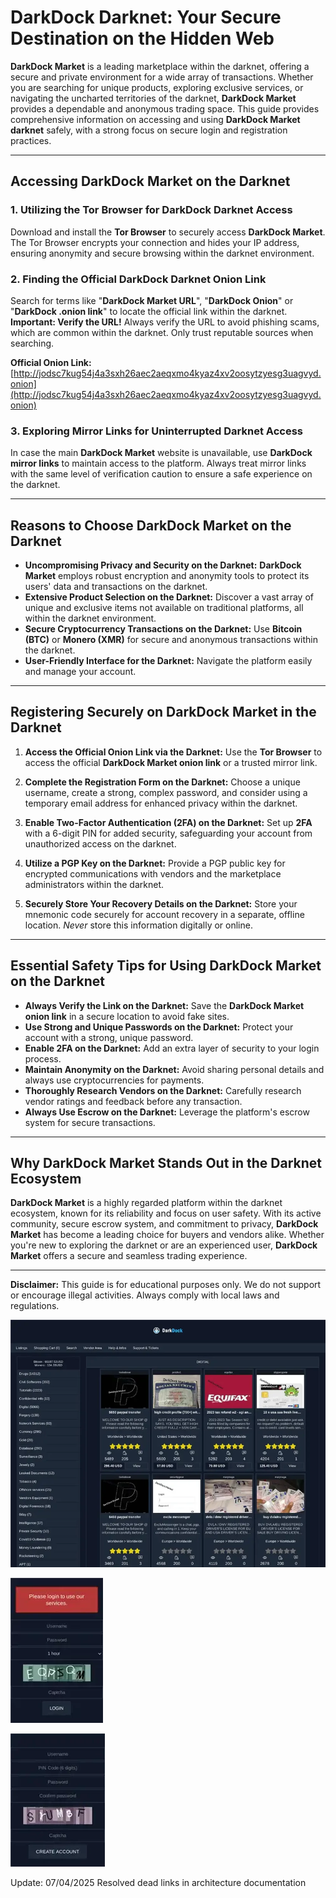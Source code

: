 # DarkDock Darknet: Your Secure Destination on the Hidden Web

**DarkDock Market** is a leading marketplace within the darknet, offering a secure and private environment for a wide array of transactions. Whether you are searching for unique products, exploring exclusive services, or navigating the uncharted territories of the darknet, **DarkDock Market** provides a dependable and anonymous trading space. This guide provides comprehensive information on accessing and using **DarkDock Market darknet** safely, with a strong focus on secure login and registration practices.

---

## Accessing DarkDock Market on the Darknet

### 1. **Utilizing the Tor Browser for DarkDock Darknet Access**
Download and install the **Tor Browser** to securely access **DarkDock Market**. The Tor Browser encrypts your connection and hides your IP address, ensuring anonymity and secure browsing within the darknet environment.

### 2. **Finding the Official DarkDock Darknet Onion Link**
Search for terms like "**DarkDock Market URL**", "**DarkDock Onion**" or "**DarkDock .onion link**" to locate the official link within the darknet.
**Important: Verify the URL!** Always verify the URL to avoid phishing scams, which are common within the darknet. Only trust reputable sources when searching.

**Official Onion Link:** [http://jodsc7kug54j4a3sxh26aec2aeqxmo4kyaz4xv2oosytzyesg3uagvyd.onion](http://jodsc7kug54j4a3sxh26aec2aeqxmo4kyaz4xv2oosytzyesg3uagvyd.onion) 

### 3. **Exploring Mirror Links for Uninterrupted Darknet Access**
In case the main **DarkDock Market** website is unavailable, use **DarkDock mirror links** to maintain access to the platform. Always treat mirror links with the same level of verification caution to ensure a safe experience on the darknet.

---

## Reasons to Choose DarkDock Market on the Darknet

- **Uncompromising Privacy and Security on the Darknet:** **DarkDock Market** employs robust encryption and anonymity tools to protect its users' data and transactions on the darknet.
- **Extensive Product Selection on the Darknet:** Discover a vast array of unique and exclusive items not available on traditional platforms, all within the darknet environment.
- **Secure Cryptocurrency Transactions on the Darknet:** Use **Bitcoin (BTC)** or **Monero (XMR)** for secure and anonymous transactions within the darknet.
- **User-Friendly Interface for the Darknet:** Navigate the platform easily and manage your account.

---

## Registering Securely on DarkDock Market in the Darknet

1.  **Access the Official Onion Link via the Darknet:**
Use the **Tor Browser** to access the official **DarkDock Market onion link** or a trusted mirror link.

2.  **Complete the Registration Form on the Darknet:**
Choose a unique username, create a strong, complex password, and consider using a temporary email address for enhanced privacy within the darknet.

3.  **Enable Two-Factor Authentication (2FA) on the Darknet:**
Set up **2FA** with a 6-digit PIN for added security, safeguarding your account from unauthorized access on the darknet.

4.  **Utilize a PGP Key on the Darknet:**
 Provide a PGP public key for encrypted communications with vendors and the marketplace administrators within the darknet.

5.  **Securely Store Your Recovery Details on the Darknet:**
Store your mnemonic code securely for account recovery in a separate, offline location. *Never* store this information digitally or online.

---

## Essential Safety Tips for Using DarkDock Market on the Darknet

-   **Always Verify the Link on the Darknet:** Save the **DarkDock Market onion link** in a secure location to avoid fake sites.
-   **Use Strong and Unique Passwords on the Darknet:** Protect your account with a strong, unique password.
-   **Enable 2FA on the Darknet:** Add an extra layer of security to your login process.
-   **Maintain Anonymity on the Darknet:** Avoid sharing personal details and always use cryptocurrencies for payments.
-   **Thoroughly Research Vendors on the Darknet:** Carefully research vendor ratings and feedback before any transaction.
-   **Always Use Escrow on the Darknet:** Leverage the platform's escrow system for secure transactions.

---

## Why DarkDock Market Stands Out in the Darknet Ecosystem

**DarkDock Market** is a highly regarded platform within the darknet ecosystem, known for its reliability and focus on user safety. With its active community, secure escrow system, and commitment to privacy, **DarkDock Market** has become a leading choice for buyers and vendors alike. Whether you're new to exploring the darknet or are an experienced user, **DarkDock Market** offers a secure and seamless trading experience.

---

**Disclaimer:** This guide is for educational purposes only. We do not support or encourage illegal activities. Always comply with local laws and regulations.

<a href="http://jodsc7kug54j4a3sxh26aec2aeqxmo4kyaz4xv2oosytzyesg3uagvyd.onion"><img src="/logos/editor.webp" alt="DarkDock Market Preview" style="max-width: 100%;"></a>

<a href="http://jodsc7kug54j4a3sxh26aec2aeqxmo4kyaz4xv2oosytzyesg3uagvyd.onion"><img src="/logos/basic.webp" alt="DarkDock Login" style="max-width: 100%;"></a>

<a href="http://jodsc7kug54j4a3sxh26aec2aeqxmo4kyaz4xv2oosytzyesg3uagvyd.onion"><img src="/logos/margin.webp" alt="DarkDock Register" style="max-width: 100%;"></a>





Update:  07/04/2025 Resolved dead links in architecture documentation
